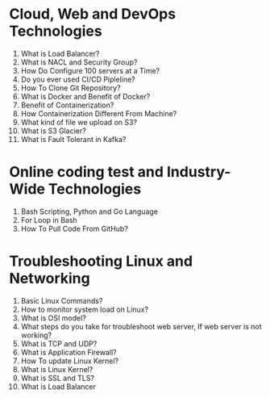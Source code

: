 # Cloud, Web and DevOps Technologies
1. What is Load Balancer?
2. What is NACL and Security Group?
3. How Do Configure 100 servers at a Time?
4. Do you ever used CI/CD Pipleline?
5. How To Clone Git Repository?
6. What is Docker and Benefit of Docker?
7. Benefit of Containerization?
8. How Containerization Different From Machine?
9. What kind of file we upload on S3?
10. What is S3 Glacier?
11. What is Fault Tolerant in Kafka?

# Online coding test and Industry-Wide Technologies
1. Bash Scripting, Python and Go Language
2. For Loop in Bash
3. How To Pull Code From GitHub?

# Troubleshooting Linux and Networking
1. Basic Linux Commands?
2. How to monitor system load on Linux?
3. What is OSI model?
4. What steps do you take for troubleshoot web server, If web server is not working?
5. What is TCP and UDP?
6. What is Application Firewall?
7. How To update Linux Kernel?
8. What is Linux Kernel?
9. What is SSL and TLS?
10. What is Load Balancer
